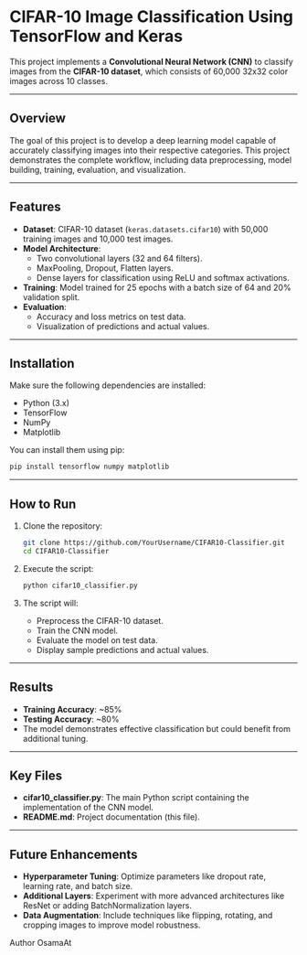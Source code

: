 # CIFAR-10 Image Classification Using TensorFlow and Keras

This project implements a **Convolutional Neural Network (CNN)** to classify images from the **CIFAR-10 dataset**, which consists of 60,000 32x32 color images across 10 classes.

---

## Overview

The goal of this project is to develop a deep learning model capable of accurately classifying images into their respective categories. This project demonstrates the complete workflow, including data preprocessing, model building, training, evaluation, and visualization.

---

## Features

- **Dataset**: CIFAR-10 dataset (`keras.datasets.cifar10`) with 50,000 training images and 10,000 test images.
- **Model Architecture**:
  - Two convolutional layers (32 and 64 filters).
  - MaxPooling, Dropout, Flatten layers.
  - Dense layers for classification using ReLU and softmax activations.
- **Training**: Model trained for 25 epochs with a batch size of 64 and 20% validation split.
- **Evaluation**:
  - Accuracy and loss metrics on test data.
  - Visualization of predictions and actual values.

---

## Installation

Make sure the following dependencies are installed:
- Python (3.x)
- TensorFlow
- NumPy
- Matplotlib

You can install them using pip:
```bash
pip install tensorflow numpy matplotlib
```

---

## How to Run

1. Clone the repository:
   ```bash
   git clone https://github.com/YourUsername/CIFAR10-Classifier.git
   cd CIFAR10-Classifier
   ```

2. Execute the script:
   ```bash
   python cifar10_classifier.py
   ```

3. The script will:
   - Preprocess the CIFAR-10 dataset.
   - Train the CNN model.
   - Evaluate the model on test data.
   - Display sample predictions and actual values.

---

## Results

- **Training Accuracy**: ~85%
- **Testing Accuracy**: ~80%
- The model demonstrates effective classification but could benefit from additional tuning.

---

## Key Files

- **cifar10_classifier.py**: The main Python script containing the implementation of the CNN model.
- **README.md**: Project documentation (this file).

---

## Future Enhancements

- **Hyperparameter Tuning**: Optimize parameters like dropout rate, learning rate, and batch size.
- **Additional Layers**: Experiment with more advanced architectures like ResNet or adding BatchNormalization layers.
- **Data Augmentation**: Include techniques like flipping, rotating, and cropping images to improve model robustness.

Author OsamaAt

